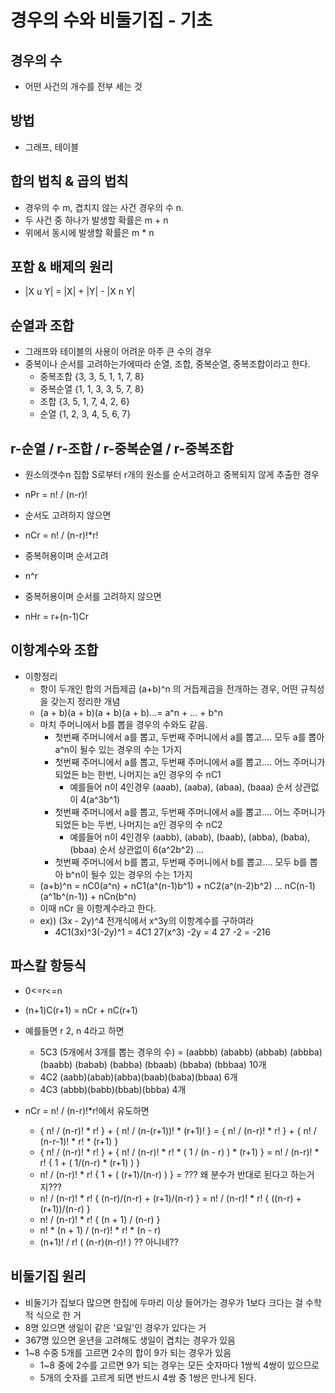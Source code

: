 # 경우의 수와 비둘기집 - 기초

## 경우의 수
- 어떤 사건의 개수를 전부 세는 것

## 방법
- 그래프, 테이블

## 합의 법칙 & 곱의 법칙
- 경우의 수 m, 겹치지 않는 사건 경우의 수 n.
- 두 사건 중 하나가 발생할 확률은 m + n
- 위에서 동시에 발생할 확률은 m * n

## 포함 & 배제의 원리
- |X u Y| = |X| + |Y| - |X n Y|

## 순열과 조합
- 그래프와 테이블의 사용이 어려운 아주 큰 수의 경우
- 중복이나 순서를 고려하는가에따라 순열, 조합, 중복순열, 중복조합이라고 한다.
    - 중복조합 {3, 3, 5, 1, 1, 7, 8}
    - 중복순열 {1, 1, 3, 3, 5, 7, 8}
    -    조합 {3, 5, 1, 7, 4, 2, 6}
    -    순열 {1, 2, 3, 4, 5, 6, 7}

## r-순열 / r-조합 / r-중복순열 / r-중복조합
- 원소의갯수n 집합 S로부터 r개의 원소를 순서고려하고 중복되지 않게 추출한 경우
- nPr = n! / (n-r)!
- 순서도 고려하지 않으면
- nCr = n! / (n-r)!*r!

- 중복허용이며 순서고려
- n^r
- 중복허용이며 순서를 고려하지 않으면
- nHr = r+(n-1)Cr


## 이항계수와 조합
- 이항정리
    - 항이 두개인 합의 거듭제곱 (a+b)^n 의 거듭제곱을 전개하는 경우, 어떤 규칙성을 갖는지 정리한 개념
    - (a + b)(a + b)(a + b)(a + b)...= a^n + ... + b^n
    - 마치 주머니에서 b를 뽑을 경우의 수와도 같음.
        - 첫번째 주머니에서 a를 뽑고, 두번째 주머니에서 a를 뽑고.... 모두 a를 뽑아 a^n이 될수 있는 경우의 수는 1가지
        - 첫번째 주머니에서 a를 뽑고, 두번째 주머니에서 a를 뽑고.... 어느 주머니가 되었든 b는 한번, 나머지는 a인 경우의 수 nC1 
            - 예를들어 n이 4인경우 (aaab), (aaba), (abaa), (baaa) 순서 상관없이 4(a^3b^1)
        - 첫번째 주머니에서 a를 뽑고, 두번째 주머니에서 a를 뽑고.... 어느 주머니가 되었든 b는 두번, 나머지는 a인 경우의 수 nC2
            - 예를들어 n이 4인경우 (aabb), (abab), (baab), (abba), (baba), (bbaa) 순서 상관없이 6(a^2b^2)
        ...
        - 첫번째 주머니에서 b를 뽑고, 두번째 주머니에서 b를 뽑고.... 모두 b를 뽑아 b^n이 될수 있는 경우의 수는 1가지
    - (a+b)^n = nC0(a^n) + nC1(a^(n-1)b^1) + nC2(a^(n-2)b^2) ... nC(n-1)(a^1b^(n-1)) + nCn(b^n)
    - 이때 nCr 을 이항계수라고 한다.
    - ex)) (3x - 2y)^4 전개식에서 x^3y의 이항계수를 구하여라
        - 4C1(3x)^3(-2y)^1 = 4C1 27(x^3) -2y = 4 27 -2 = -216

## 파스칼 항등식
- 0<=r<=n 
- (n+1)C(r+1) = nCr + nC(r+1)
- 예를들면 r 2, n 4라고 하면
    - 5C3 (5개에서 3개를 뽑는 경우의 수) = (aabbb) (ababb) (abbab) (abbba) (baabb) (babab) (babba) (bbaab) (bbaba) (bbbaa) 10개
    - 4C2 (aabb)(abab)(abba)(baab)(baba)(bbaa) 6개
    - 4C3 (abbb)(babb)(bbab)(bbba) 4개

- nCr = n! / (n-r)!*r!에서 유도하면
    - { n! / (n-r)! * r! } + { n! / (n-(r+1))! * (r+1)! } = { n! / (n-r)! * r! } + { n! / (n-r-1)! * r! * (r+1) }
    - { n! / (n-r)! * r! } + { n! / (n-r)! * r! * ( 1 / (n - r) ) * (r+1) } = n! / (n-r)! * r! { 1 + ( 1/(n-r) * (r+1) ) }
    - n! / (n-r)! * r! { 1 + ( (r+1)/(n-r) ) } = ??? 왜 분수가 반대로 된다고 하는거지???
    - n! / (n-r)! * r! { (n-r)/(n-r) + (r+1)/(n-r) } = n! / (n-r)! * r! { ((n-r) + (r+1))/(n-r) }
    - n! / (n-r)! * r! {  (n + 1) / (n-r) }
    - n! * (n + 1) / (n-r)! * r! * (n - r)
    - (n+1)! / r! ( (n-r)(n-r)! ) ?? 아니네??

## 비둘기집 원리
- 비둘기가 집보다 많으면 한집에 두마리 이상 들어가는 경우가 1보다 크다는 걸 수학적 식으로 한 거
- 8명 있으면 생일이 같은 '요일'인 경우가 있다는 거
- 367명 있으면 윤년을 고려해도 생일이 겹치는 경우가 있음
- 1~8 수중 5개를 고르면 2수의 합이 9가 되는 경우가 있음
    - 1~8 중에 2수를 고르면 9가 되는 경우는 모든 숫자마다 1쌍씩 4쌍이 있으므로 
    - 5개의 숫자를 고르게 되면 반드시 4쌍 중 1쌍은 만나게 된다.

    